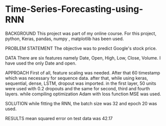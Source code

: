 # Time-Series-Forecasting-using-RNN

BACKGROUND
This project was part of my online course. For this project, python, Keras, pandas, numpy , matplotlib has been used.

PROBLEM STATEMENT
The objective was to predict Google's stock price.

DATA
There are six features namely Date, Open, High, Low, Close, Volume. I have used the only Date and open.


APPROACH
First of all, feature scaling was needed. After that 60 timestamp which was necessary for sequence data.
after that, while using keras, sequential, dense, LSTM, dropout was imported. in the first layer, 50 units were used with 0.2 dropouts and the same for second, third and fourth layers. while compiling optimization Adam with loss function MSE was used.

SOLUTION
while fitting the RNN, the batch size was 32 and epoch 20 was used.  

RESULTS
mean squared error on test data was 42.17

